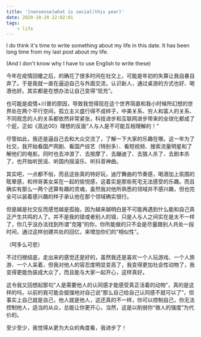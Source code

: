 ```yaml
---
title: '[nonsense]what is social(this year)'
date: 2020-10-20 22:02:01
tags:
    - life
---
```


I do think it's time to write something about my life in this date. It has been long time from my last post about my life.

(And I don't know why I have to use English to write these)

今年在疫情回暖之后，的确花了很多时间在社交上，可能是年初的失算让我自暴自弃了。于是我就一直在逼迫自己与外面交流，认识新人，通过桌游的方式也好、喝酒也好。其实都是在想办法让自己变得“现充”。

也可能是疫情+川普的原因，导致我觉得现在这个世界简直和我小时候所幻想的世界处在两个平行空间，孤立主义盛行得不成样子，中美关系、穷人和富人的关系、不同观念的人的关系都依然非常紧张，科技进步和互联网进步带来的全球化都成了个屁，正如《高达00》理想的反面“人与人是不可能互相理解的！”

尽管如此，我还是逼自己去和大众交流了，了解一下大家的乐趣在哪。这一年为了社交，我开始看国产网剧、看国产综艺（特别多）、看短视频、搜索流量明星和了解他们的电影。同时也去冲浪了、去按摩了、去蹦迪了、去狼人杀了、去剧本杀了，也开始听民谣、听国内摇滚乐、听抖音神曲。

其实吧，一点都不俗，而且这些真的特好玩，迪厅舞曲的节奏感，喝酒加上氛围的眩晕感，和帅哥美女呆在一起的愉悦感，这着实是那些死宅无法感受的乐趣。而且确实有那么一两个还算有趣的灵魂，虽然我对他所熟悉的领域并不感兴趣，但也完全可以装着感兴趣的样子承认他在那个领域确实很行。

但是越是社交反而感觉越是孤独，因为越来越明白是不可能再遇到什么能和自己真正产生共鸣的人了。并不是我的错或者别人的错，只是人与人之间实在是太不一样了，你几乎没办法找到所谓“克隆”的你，你所能做的只不会是尽量跟别人共处一段时间，通过这样创建共处的回忆，来增加你们的“相似性”。

（呵多么可悲）

不过归根结底，走出来的感觉还是好的，虽然我还是喜欢一个人玩游戏、一个人旅游、一个人呆着，但我对他人的容忍度明显变高了，我变得更加社会性动物了，我变得更能伪装成大众了，而且能与大家一起开心，这样真好。

这令我又回想起那句“人是需要他人的认同感才能感受真正活着的动物”，真的是这样的吗，以前的我可能会倔强地对自己说“那么自己给自己认同感不就可以了”，但事实上自己就是自己，他人就是他人，这还真的不一样，你可以控制自己，你无法控制他人，适当的从众，总能让你更开心，当然，这是以削弱你“做人的强度”为代价的。

至少至少，我觉得从更为大众的角度看，我进步了！